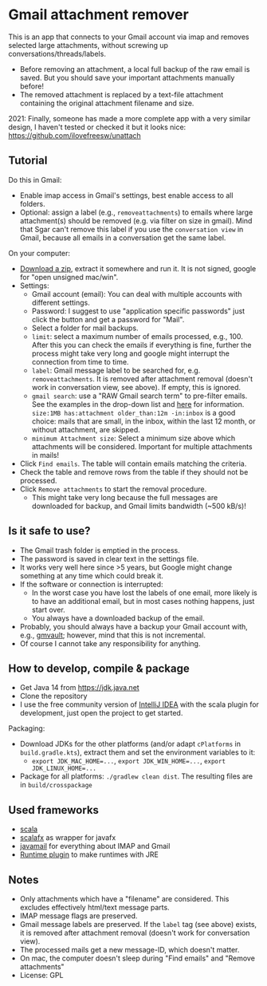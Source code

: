 # Gmail attachment remover

This is an app that connects to your Gmail account via imap and removes selected large attachments, without screwing up conversations/threads/labels.

* Before removing an attachment, a local full backup of the raw email is saved. But you should save your important attachments manually before!
* The removed attachment is replaced by a text-file attachment containing the original attachment filename and size.

2021: Finally, someone has made a more complete app with a very similar design, I haven't tested or checked it but it looks nice: https://github.com/ilovefreesw/unattach

## Tutorial

Do this in Gmail:

* Enable imap access in Gmail's settings, best enable access to all folders.
* Optional: assign a label (e.g., `removeattachments`) to emails where large attachment(s) should be removed (e.g. via filter on size in gmail). Mind that Sgar can't remove this label if you use the `conversation view` in Gmail, because all emails in a conversation get the same label.

On your computer:

* [Download a zip](https://github.com/wolfgangasdf/gmail-attachment-remover/releases), extract it somewhere and run it. It is not signed, google for "open unsigned mac/win".
* Settings:
    * Gmail account (email): You can deal with multiple accounts with different settings.
    * Password: I suggest to use "application specific passwords" just click the button and get a password for "Mail".
    * Select a folder for mail backups.
    * `limit`: select a maximum number of emails processed, e.g., 100. After this you can check the emails if everything is fine, further the process might take very long and google might interrupt the connection from time to time.
    * `label`: Gmail message label to be searched for, e.g. `removeattachments`. It is removed after attachment removal (doesn't work in conversation view, see above). If empty, this is ignored.
    * `gmail search`: use a "RAW Gmail search term" to pre-filter emails. See the examples in the drop-down list and [here](https://support.google.com/mail/answer/7190?hl=en) for information.
        `size:1MB has:attachment older_than:12m -in:inbox` is a good choice: mails that are small, in the inbox, within the last 12 month, or without attachment, are skipped.
    * `minimum Attachment size`: Select a minimum size above which attachments will be considered. Important for multiple attachments in mails!
* Click `Find emails`. The table will contain emails matching the criteria.
* Check the table and remove rows from the table if they should not be processed.
* Click `Remove attachments` to start the removal procedure.
    * This might take very long because the full messages are downloaded for backup, and Gmail limits bandwidth (~500 kB/s)!


## Is it safe to use?

* The Gmail trash folder is emptied in the process.
* The password is saved in clear text in the settings file.
* It works very well here since >5 years, but Google might change something at any time which could break it.
* If the software or connection is interrupted:
    * In the worst case you have lost the labels of one email, more likely is to have an additional email, but in most cases nothing happens, just start over.
    * You always have a downloaded backup of the email.
* Probably, you should always have a backup your Gmail account with, e.g., [gmvault](http://gmvault.org); however, mind that this is not incremental.
* Of course I cannot take any responsibility for anything.


## How to develop, compile & package

* Get Java 14 from https://jdk.java.net
* Clone the repository
* I use the free community version of [IntelliJ IDEA](https://www.jetbrains.com/idea/download/) with the scala
plugin for development, just open the project to get started.

Packaging:

* Download JDKs for the other platforms (and/or adapt `cPlatforms` in `build.gradle.kts`), extract them and set the environment variables to it:
  * `export JDK_MAC_HOME=...`, `export JDK_WIN_HOME=...`, `export JDK_LINUX_HOME=...`
* Package for all platforms: `./gradlew clean dist`. The resulting files are in `build/crosspackage`


## Used frameworks

* [scala](http://scala-lang.org)
* [scalafx](http://www.scalafx.org) as wrapper for javafx
* [javamail](http://www.oracle.com/technetwork/java/javamail/index.html) for everything about IMAP and Gmail
* [Runtime plugin](https://github.com/beryx/badass-runtime-plugin) to make runtimes with JRE

## Notes

* Only attachments which have a "filename" are considered. This excludes effectively html/text message parts.
* IMAP message flags are preserved.
* Gmail message labels are preserved. If the `label` tag (see above) exists, it is removed after attachment removal (doesn't work for conversation view).
* The processed mails get a new message-ID, which doesn't matter.
* On mac, the computer doesn't sleep during "Find emails" and "Remove attachments"
* License: GPL
